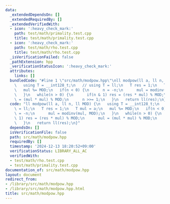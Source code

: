 ```yaml
---
data:
  _extendedDependsOn: []
  _extendedRequiredBy: []
  _extendedVerifiedWith:
  - icon: ':heavy_check_mark:'
    path: test/math/primality.test.cpp
    title: test/math/primality.test.cpp
  - icon: ':heavy_check_mark:'
    path: test/math/rho.test.cpp
    title: test/math/rho.test.cpp
  _isVerificationFailed: false
  _pathExtension: hpp
  _verificationStatusIcon: ':heavy_check_mark:'
  attributes:
    links: []
  bundledCode: "#line 1 \"src/math/modpow.hpp\"\nll modpow(ll a, ll n, ll MOD) {\n\
    \   using T = __int128_t;\n   // using T = ll;\n   T res = 1;\n   T mul = a;\n\
    \   mul %= MOD;\n   if(n < 0) {\n      n = -n;\n      mul = modinv(mul, MOD);\n\
    \   }\n   while(n > 0) {\n      if(n & 1) res = (res * mul) % MOD;\n      mul\
    \ = (mul * mul) % MOD;\n      n >>= 1;\n   }\n   return ll(res);\n}\n"
  code: "ll modpow(ll a, ll n, ll MOD) {\n   using T = __int128_t;\n   // using T\
    \ = ll;\n   T res = 1;\n   T mul = a;\n   mul %= MOD;\n   if(n < 0) {\n      n\
    \ = -n;\n      mul = modinv(mul, MOD);\n   }\n   while(n > 0) {\n      if(n &\
    \ 1) res = (res * mul) % MOD;\n      mul = (mul * mul) % MOD;\n      n >>= 1;\n\
    \   }\n   return ll(res);\n}"
  dependsOn: []
  isVerificationFile: false
  path: src/math/modpow.hpp
  requiredBy: []
  timestamp: '2024-12-13 18:20:52+09:00'
  verificationStatus: LIBRARY_ALL_AC
  verifiedWith:
  - test/math/rho.test.cpp
  - test/math/primality.test.cpp
documentation_of: src/math/modpow.hpp
layout: document
redirect_from:
- /library/src/math/modpow.hpp
- /library/src/math/modpow.hpp.html
title: src/math/modpow.hpp
---
```

